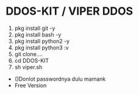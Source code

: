 # DDOS-KIT / VIPER DDOS

1. pkg install git -y
2. pkg install bash -y
3. pkg install python2 -y
3. pkg install python3 :v
4. git clone....
5. cd DDOS-KIT
6. sh viper.sh

* ()Donlot passwordnya dulu mamank
* Free Version
